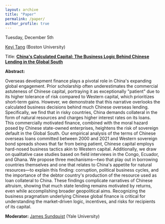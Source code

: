 ```yaml
---
layout: archive
title: "Paper"
permalink: /paper/
author_profile: true
---
```



Tuesday, December 5th

[Keyi Tang](https://keyitang94.github.io/) (Boston University)

Title: <a href="https://gsipe-workshop.github.io/files/Landry&Tang_11302023.pdf">**China's Calculated Capital: The Business Logic Behind Chinese Lending in the Global South**</a>


**Abstract:**

Overseas development finance plays a pivotal role in China's expanding global engagement. Prior scholarship often underestimates the commercial astuteness of Chinese capital, portraying it as exceptionally "patient" due to its higher tolerance of risk compared to Western capital, which prioritizes short-term gains. However, we demonstrate that this narrative overlooks the calculated business decisions behind much Chinese overseas lending. Specifically, we find that in risky countries, China demands collateral in the form of natural resources and charges higher interest rates on its loans. This commercially motivated finance, combined with the moral hazard posed by Chinese state-owned enterprises, heightens the risk of sovereign default in the Global South. Our empirical analysis of the terms of Chinese overseas loans committed between 2000 and 2021 and Western sovereign bond spreads shows that far from being patient, Chinese capital employs hard-nosed business tactics akin to Western capital. Additionally, we draw on qualitative case studies based on field interviews in the Congo, Ecuador, and Ghana. We propose three mechanisms—two that play out in borrowing countries themselves and one that relates to China's appetite for natural resources—to explain this finding: corruption, political business cycles, and the importance of the debtor country's production of the resource used as loan collateral to China. These findings complicate narratives of Chinese altruism, showing that much state lending remains motivated by returns, even while accomplishing broader geopolitical aims. Recognizing the business pragmatism underlying Chinese global finance is critical for understanding the market-driven logic, incentives, and risks for recipients of its capital.


**Moderator:** [James Sundquist](https://jamessundquist.github.io/website/) (Yale University)

